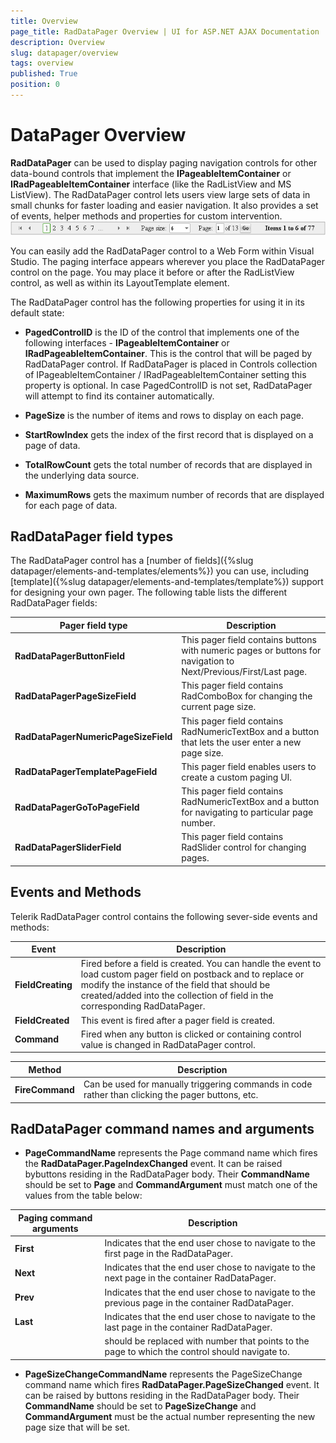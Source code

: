 ```yaml
---
title: Overview
page_title: RadDataPager Overview | UI for ASP.NET AJAX Documentation
description: Overview
slug: datapager/overview
tags: overview
published: True
position: 0
---
```


# DataPager Overview



**RadDataPager** can be used to display paging navigation controls for other data-bound controls that implement the **IPageableItemContainer** or **IRadPageableItemContainer** interface (like the RadListView and MS ListView). The RadDataPager control lets users view large sets of data in small chunks for faster loading and easier navigation. It also provides a set of events, helper methods and properties for custom intervention.
![RadDataPager](images/DataPager_Overview.png)

You can easily add the RadDataPager control to a Web Form within Visual Studio. The paging interface appears wherever you place the RadDataPager control on the page. You may place it before or after the RadListView control, as well as within its LayoutTemplate element.

The RadDataPager control has the following properties for using it in its default state:

* **PagedControlID** is the ID of the control that implements one of the following interfaces - **IPageableItemContainer** or **IRadPageableItemContainer**. This is the control that will be paged by RadDataPager control. If RadDataPager is placed in Controls collection of IPageableItemContainer / IRadPageableItemContainer setting this property is optional. In case PagedControlID is not set, RadDataPager will attempt to find its container automatically.

* **PageSize** is the number of items and rows to display on each page.

* **StartRowIndex** gets the index of the first record that is displayed on a page of data.

* **TotalRowCount** gets the total number of records that are displayed in the underlying data source.

* **MaximumRows** gets the maximum number of records that are displayed for each page of data.

## RadDataPager field types

The RadDataPager control has a [number of fields]({%slug datapager/elements-and-templates/elements%}) you can use, including [template]({%slug datapager/elements-and-templates/template%}) support for designing your own pager. The following table lists the different RadDataPager fields:


| Pager field type | Description |
| ------ | ------ |
| **RadDataPagerButtonField** |This pager field contains buttons with numeric pages or buttons for navigation to Next/Previous/First/Last page.|
| **RadDataPagerPageSizeField** |This pager field contains RadComboBox for changing the current page size.|
| **RadDataPagerNumericPageSizeField** |This pager field contains RadNumericTextBox and a button that lets the user enter a new page size.|
| **RadDataPagerTemplatePageField** |This pager field enables users to create a custom paging UI.|
| **RadDataPagerGoToPageField** |This pager field contains RadNumericTextBox and a button for navigating to particular page number.|
| **RadDataPagerSliderField** |This pager field contains RadSlider control for changing pages.|

## Events and Methods

Telerik RadDataPager control contains the following sever-side events and methods:


| Event | Description |
| ------ | ------ |
| **FieldCreating** |Fired before a field is created. You can handle the event to load custom pager field on postback and to replace or modify the instance of the field that should be created/added into the collection of field in the corresponding RadDataPager.|
| **FieldCreated** |This event is fired after a pager field is created.|
| **Command** |Fired when any button is clicked or containing control value is changed in RadDataPager control.|


| Method | Description |
| ------ | ------ |
| **FireCommand** |Can be used for manually triggering commands in code rather than clicking the pager buttons, etc.|

## RadDataPager command names and arguments

* **PageCommandName** represents the Page command name which fires the **RadDataPager.PageIndexChanged** event. It can be raised bybuttons residing in the RadDataPager body. Their **CommandName** should be set to **Page** and **CommandArgument** must match one of the values from the table below:


| Paging command arguments | Description |
| ------ | ------ |
| **First** |Indicates that the end user chose to navigate to the first page in the RadDataPager.|
| **Next** |Indicates that the end user chose to navigate to the next page in the container RadDataPager.|
| **Prev** |Indicates that the end user chose to navigate to the previous page in the container RadDataPager.|
| **Last** |Indicates that the end user chose to navigate to the last page in the container RadDataPager.|
| **<NumericValue>** |<NumericValue> should be replaced with number that points to the page to which the control should navigate to.|

* **PageSizeChangeCommandName** represents the PageSizeChange command name which fires **RadDataPager.PageSizeChanged** event. It can be raised by buttons residing in the RadDataPager body. Their **CommandName** should be set to **PageSizeChange** and **CommandArgument** must be the actual number representing the new page size that will be set.
